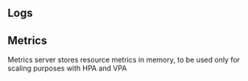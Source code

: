 ## Logs

## Metrics

Metrics server stores resource metrics in memory, to be used only for scaling purposes with HPA and VPA